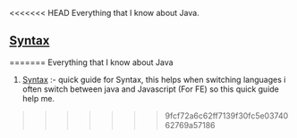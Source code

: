 <<<<<<< HEAD
Everything that I know about Java.
## [Syntax](/Syntax)


=======
Everything that I know about Java


1. [Syntax](/Syntax) :-  quick guide for Syntax, this helps when switching languages i often switch between java and Javascript (For FE)  so this quick guide help me.
>>>>>>> 9fcf72a6c62ff7139f30fc5e0374062769a57186
